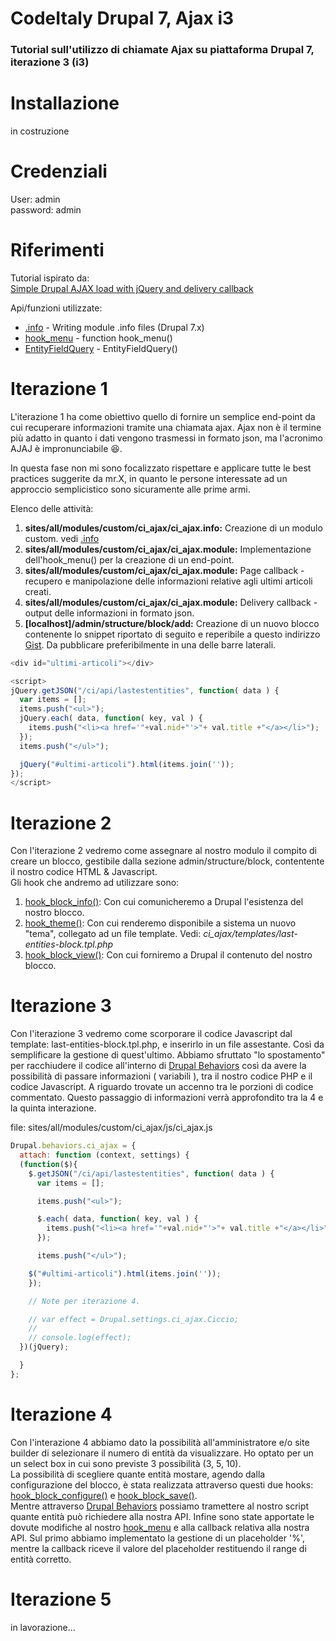 # CodeItaly Drupal 7, Ajax i3
### Tutorial sull'utilizzo di chiamate Ajax su piattaforma Drupal 7, iterazione 3 (i3)

# Installazione
in costruzione


# Credenziali
User: admin  
password: admin


# Riferimenti

Tutorial ispirato da:  
[Simple Drupal AJAX load with jQuery and delivery callback]

Api/funzioni utilizzate:
* [.info] - Writing module .info files (Drupal 7.x)
* [hook_menu] - function hook_menu()
* [EntityFieldQuery] - EntityFieldQuery()

# Iterazione 1

L'iterazione 1 ha come obiettivo quello di fornire un semplice end-point da cui recuperare informazioni tramite una chiamata ajax. Ajax non è il termine più adatto in quanto i dati vengono trasmessi in formato json, ma l'acronimo AJAJ è impronunciabile :laughing:.

In questa fase non mi sono focalizzato rispettare e applicare tutte le best practices suggerite da mr.X, in quanto le persone interessate ad un approccio semplicistico sono sicuramente alle prime armi.

Elenco delle attività:  

1.  **sites/all/modules/custom/ci_ajax/ci_ajax.info:** Creazione di un modulo custom. vedi [.info]  
2.	**sites/all/modules/custom/ci_ajax/ci_ajax.module:** Implementazione dell'hook_menu() per la creazione di un end-point.  
3.	**sites/all/modules/custom/ci_ajax/ci_ajax.module:** Page callback - recupero e manipolazione delle informazioni relative agli ultimi articoli creati.  
4.	**sites/all/modules/custom/ci_ajax/ci_ajax.module:** Delivery callback - output delle informazioni in formato json.  
5.	**[localhost]/admin/structure/block/add:** Creazione di un nuovo blocco contenente lo snippet riportato di seguito e reperibile a questo indirizzo [Gist]. Da pubblicare preferibilmente in una delle barre laterali.  


```javascript
<div id="ultimi-articoli"></div>

<script>
jQuery.getJSON("/ci/api/lastestentities", function( data ) {
  var items = [];
  items.push("<ul>");
  jQuery.each( data, function( key, val ) {
    items.push("<li><a href='"+val.nid+"'>"+ val.title +"</a></li>");
  });
  items.push("</ul>");

  jQuery("#ultimi-articoli").html(items.join(''));
});
</script>
```

# Iterazione 2

Con l'iterazione 2 vedremo come assegnare al nostro modulo il compito di creare un blocco, gestibile dalla sezione admin/structure/block, contentente il nostro codice HTML & Javascript.  
Gli hook che andremo ad utilizzare sono:  

1.  [hook_block_info()]: Con cui comunicheremo a Drupal l'esistenza del nostro blocco.  
2.  [hook_theme()]: Con cui renderemo disponibile a sistema un nuovo "tema", collegato ad un file template. Vedi: *ci_ajax/templates/last-entities-block.tpl.php*  
3.  [hook_block_view()]: Con cui forniremo a Drupal il contenuto del nostro blocco.  

# Iterazione 3

Con l'iterazione 3 vedremo come scorporare il codice Javascript dal template: last-entities-block.tpl.php, e inserirlo in un file assestante. Così da semplificare la gestione di quest'ultimo. Abbiamo sfruttato "lo spostamento" per racchiudere il codice all'interno di [Drupal Behaviors] così da avere la possibilità di passare informazioni ( variabili ), tra il nostro codice PHP e il codice Javascript. A riguardo trovate un accenno tra le porzioni di codice commentato. Questo passaggio di informazioni verrà approfondito tra la 4 e la quinta interazione.  

file: sites/all/modules/custom/ci_ajax/js/ci_ajax.js
```javascript
Drupal.behaviors.ci_ajax = {
  attach: function (context, settings) {
  (function($){
    $.getJSON("/ci/api/lastestentities", function( data ) {
      var items = [];

      items.push("<ul>");

      $.each( data, function( key, val ) {
        items.push("<li><a href='"+val.nid+"'>"+ val.title +"</a></li>");
      });

      items.push("</ul>");

    $("#ultimi-articoli").html(items.join(''));
    });

    // Note per iterazione 4.

    // var effect = Drupal.settings.ci_ajax.Ciccio;
    //
    // console.log(effect);
  })(jQuery);

  }
};
```

# Iterazione 4

Con l'interazione 4 abbiamo dato la possibilità all'amministratore e/o site builder di selezionare il numero di entità da visualizzare. Ho optato per un un select box in cui sono previste 3 possibilità (3, 5, 10).  
La possibilità di scegliere quante entità mostare, agendo dalla configurazione del blocco, è stata realizzata attraverso questi due hooks: [hook_block_configure()] e [hook_block_save()].  
Mentre attraverso [Drupal Behaviors] possiamo tramettere al nostro script quante entità può richiedere alla nostra API.
Infine sono state apportate le dovute modifiche al nostro [hook_menu] e alla callback relativa alla nostra API. Sul primo abbiamo implementato la gestione di un placeholder '%', mentre la callback riceve il valore del placeholder restituendo il range di entità corretto.


# Iterazione 5  

in lavorazione...


[//]: # (These are reference links used in the body of this note and get stripped out when the markdown processor does its job. There is no need to format nicely because it shouldn't be seen. Thanks SO - http://stackoverflow.com/questions/4823468/store-comments-in-markdown-syntax)


  [Simple Drupal AJAX load with jQuery and delivery callback]: <https://www.drupal.org/node/2046693>

  [hook_menu]: <https://api.drupal.org/api/drupal/modules%21system%21system.api.php/function/hook_menu/7.x>

  [EntityFieldQuery]: <https://www.drupal.org/node/1343708>

  [.info]: <https://www.drupal.org/node/542202>

  [Gist]: <https://gist.github.com/nervaccio/7c6d85ed6cd12adfe28715f24bac7fcb>

  [hook_block_info()]: <https://api.drupal.org/api/drupal/modules%21block%21block.api.php/function/hook_block_info/7.x>

  [hook_theme()]: <https://api.drupal.org/api/drupal/modules%21system%21system.api.php/function/hook_theme/7.x>

  [hook_block_view()]: <https://api.drupal.org/api/drupal/modules%21block%21block.api.php/function/hook_block_view/7.x>

  [Drupal Behaviors]: <https://www.drupal.org/node/304258>

  [hook_block_configure()]: <https://api.drupal.org/api/drupal/modules%21block%21block.api.php/function/hook_block_configure/7.x>

  [hook_block_save()]: <https://api.drupal.org/api/drupal/modules%21block%21block.api.php/function/hook_block_save/7.x>
